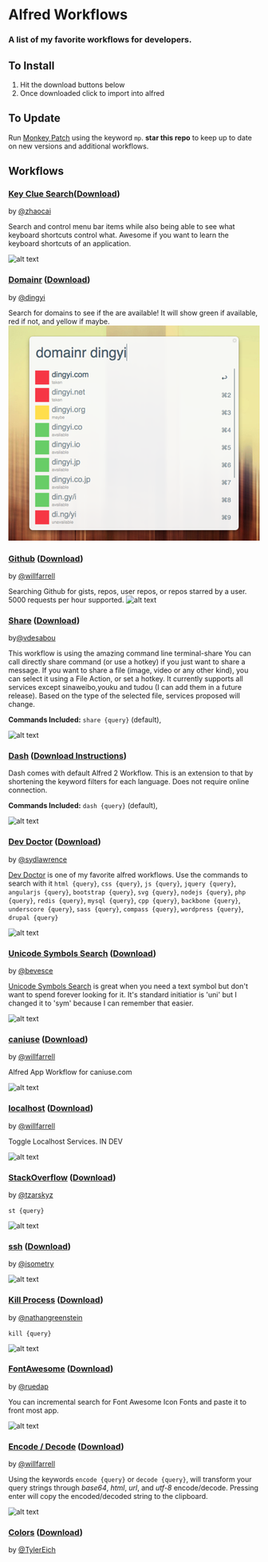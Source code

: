 # Alfred Workflows
### A list of my favorite workflows for developers.

## To Install
1. Hit the download buttons below
2. Once downloaded click to import into alfred

## To Update
Run [Monkey Patch](https://github.com/BenziAhamed/monkeypatch-alfred) using the keyword `mp`. **star this repo** to keep up to date on new versions and additional workflows.

## Workflows

### [Key Clue Search](https://github.com/zhaocai/alfred2-keylue-workflow)([Download](https://github.com/zhaocai/alfred2-keylue-workflow/archive/master.zip))

by [@zhaocai](https://github.com/zhaocai)

Search and control menu bar items while also being able to see what keyboard shortcuts control what.  Awesome if you want to learn the keyboard shortcuts of an application.

![alt text][key clue]



### [Domainr](https://github.com/dingyi/Alfred-Workflows) ([Download](https://github.com/dingyi/Alfred-Workflows/raw/master/Domainr/Domainr.alfredworkflow))
by [@dingyi](https://github.com/dingyi)

Search for domains to see if the are available! It will show green if available, red if not, and yellow if maybe.
![alt text][domainr]



### [Github](https://github.com/willfarrell/alfred-github-workflow) ([Download](https://raw.github.com/willfarrell/alfred-github-workflow/master/Github.alfredworkflow))
by [@willfarrell](https://github.com/willfarrell)

Searching Github for gists, repos, user repos, or repos starred by a user. 5000 requests per hour supported.
![alt text][github]


### [Share](http://www.alfredforum.com/topic/1805-share-using-mountain-lion-built-in-sharing-version-111/) ([Download](https://raw.github.com/vdesabou/alfred-mountain-lion-builtin-sharing/master/MountainLionBuilt-inSharing.alfredworkflow))
by[@vdesabou](https://github.com/vdesabou)

This workflow is using the amazing command line terminal-share
You can call directly share command (or use a hotkey) if you just want to share a message. If you want to share a file (image, video or any other kind), you can select it using a File Action, or set a hotkey. It currently supports all services except sinaweibo,youku and tudou (I can add them in a future release). Based on the type of the selected file, services proposed will change.

**Commands Included:** `share {query}` (default), 

![alt text][share]



### [Dash](http://kapeli.com/) ([Download Instructions](http://www.alfredforum.com/topic/1919-dash-documentation-for-80-apis/))

Dash comes with default Alfred 2 Workflow. This is an extension to that by shortening the keyword filters for each language. Does not require online connection.

**Commands Included:** `dash {query}` (default), 

![alt text][dash]



### [Dev Doctor]() ([Download](https://github.com/sydlawrence/alfred-dev-doctor/archive/master.zip))

by [@sydlawrence](https://github.com/sydlawrence)

[Dev Doctor](http://wemakeawesomesh.it/alfred-dev-doctor/) is one of my favorite alfred workflows.  Use the commands to search with it `html {query}`, `css {query}`, `js {query}`, `jquery {query}`, `angularjs {query}`, `bootstrap {query}`, `svg {query}`, `nodejs {query}`, `php {query}`, `redis {query}`, `mysql {query}`, `cpp {query}`, `backbone {query}`, `underscore {query}`, `sass {query}`, `compass {query}`, `wordpress {query}`, `drupal {query}`

![alt text][Dev Doctor]



### [Unicode Symbols Search]() ([Download](https://github.com/bevesce/unicode-symbols-search/raw/master/Symbols.alfredworkflow))

by [@bevesce](https://github.com/bevesce)

[Unicode Symbols Search](https://github.com/bevesce/unicode-symbols-search) is great when you need a text symbol but don't want to spend forever looking for it.  It's standard initiatior is 'uni' but I changed it to 'sym' because I can remember that easier.

![alt text][symbols]

### [caniuse](https://github.com/willfarrell/alfred-caniuse-workflow) ([Download](https://raw.github.com/willfarrell/alfred-caniuse-workflow/master/caniuse.alfredworkflow))
by [@willfarrell](https://github.com/willfarrell)

Alfred App Workflow for caniuse.com

![alt text][caniuse]

### [localhost](https://github.com/willfarrell/alfred-localhost-workflow) ([Download](https://raw.github.com/willfarrell/alfred-localhost-workflow/master/localhost.alfredworkflow))
by [@willfarrell](https://github.com/willfarrell)

Toggle Localhost Services. IN DEV

![alt text][localhost]

### [StackOverflow](https://github.com/tzarskyz/Alfred-1) ([Download](https://github.com/tzarskyz/Alfred-1/blob/master/stackoverflow.alfredworkflow?raw=true))
by [@tzarskyz](https://github.com/tzarskyz)

`st {query}`

![alt text][st]

### [ssh](https://github.com/isometry/alfredworkflows/tree/master/net.isometry.alfred.ssh) ([Download](https://raw.github.com/isometry/alfredworkflows/master/ssh.alfredworkflow))
by [@isometry](https://github.com/isometry)

![alt text][ssh]

### [Kill Process](https://github.com/nathangreenstein/alfred-process-killer) ([Download](https://github.com/nathangreenstein/alfred-process-killer/raw/master/Kill%20Process.alfredworkflow))
by [@nathangreenstein](https://github.com/nathangreenstein)

`kill {query}`

![alt text][kill]

### [FontAwesome](https://github.com/ruedap/alfred2-font-awesome-workflow) ([Download](https://raw.github.com/ruedap/alfred2-font-awesome-workflow/master/Font%20Awesome.alfredworkflow))
by [@ruedap](https://github.com/ruedap)

You can incremental search for Font Awesome Icon Fonts and paste it to front most app.

![alt text][fontawesome]

### [Encode / Decode](https://github.com/willfarrell/alfred-encode-decode-workflow) ([Download](https://raw.github.com/willfarrell/alfred-encode-decode-workflow/master/encode-decode.alfredworkflow))
by [@willfarrell](https://github.com/willfarrell)

Using the keywords `encode {query}` or `decode {query}`, will transform your query strings through *base64*, *html*, *url*, and *utf-8* encode/decode. Pressing enter will copy the encoded/decoded string to the clipboard.

![alt text][encode]

### [Colors](https://github.com/TylerEich/Alfred-Extras) ([Download](https://github.com/TylerEich/Alfred-Extras/blob/master/Workflows/Colors.alfredworkflow))
by [@TylerEich](https://github.com/TylerEich)

[key clue]: http://imageshack.us/a/img208/2158/w36.gif "Sample result"
[share]: http://goo.gl/iityYs "Sample result"
[Dev Doctor]: http://imageshack.us/a/img843/209/xly.gif "Sample result"
[domainr]: https://github.com/alex-cory/alfred-workflow/blob/master/domainr.png?raw=true "Sample result"
[caniuse]: https://raw.github.com/willfarrell/alfred-caniuse-workflow/master/screenshots/caniuse-browser.png "Sample result"
[dash]: http://imageshack.us/a/img827/9299/1iqm.png  "Sample result"
[encode]: https://raw.github.com/willfarrell/alfred-encode-decode-workflow/master/screenshots/encode.png  "Sample result"
[symbols]:http://imageshack.us/a/img837/6348/vqkk.gif
[fontawesome]: http://gifzo.net/ZqCN4wKUcq.gif "Sample result"
[github]: https://raw.github.com/willfarrell/alfred-github-workflow/master/screenshots/my.png "Sample result"
[localhost]: https://raw.github.com/willfarrell/alfred-localhost-workflow/master/screenshots/apache.png "Sample result"
[kill]: https://github.com/nathangreenstein/alfred-process-killer/raw/master/screenshot1.png "Sample kill result"
[pkgman]: https://raw.github.com/willfarrell/alfred-pkgman-workflow/master/screenshots/npm.png "Sample result"
[ssh]: https://raw.github.com/isometry/alfredworkflows/master/screenshots/ssh_user@local.png "Sample ssh result"
[st]: https://github-camo.global.ssl.fastly.net/a5d8023b27bf15d503db5768220b6e779465ecd3/687474703a2f2f3768326f2e636f6d2f6173736574732f696d672f736f616c667265642f736f616c66726564322e706e67 "Sample StackOverflow result"





